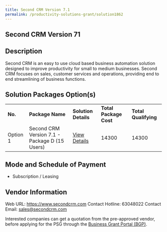 ```yaml
---
title: Second CRM Version 7.1
permalink: /productivity-solutions-grant/solution1862
---
```


## Second CRM Version 71

## Description

Second CRM is an easy to use cloud based business automation solution designed to improve productivity for small to medium businesses. Second CRM focuses on sales, customer services and operations, providing end to end streamlining of business functions.

## Solution Packages Option(s)

<table>
<tr>
<td><b>No.</b></td>
<td><b>Package Name</b></td>
<td><b>Solution Details</b></td>
<td><b>Total Package Cost</b></td>
<td><b>Total Qualifying</b></td>
</tr>
<tr>
<td>Option 1</td>
<td>Second CRM Version 7.1 - Package D (15 Users)</td>
<td><a href='https://www.gobusiness.gov.sg/images/psg/Soft_Solvers_20200136_Desensitised_Annex_3_Part_4.pdf'>View Details</a></td>
<td>14300</td>
<td>14300</td>
</tr>
</table>

## Mode and Schedule of Payment

 - Subscription / Leasing

## Vendor Information

 Web URL: https://www.secondcrm.com 
Contact Hotline: 63048022 
Contact Email: sales@secondcrm.com 


Interested companies can get a quotation from the pre-approved vendor, before applying for the PSG through the <a href='https://www.businessgrants.gov.sg/'>Business Grant Portal (BGP)</a>.
